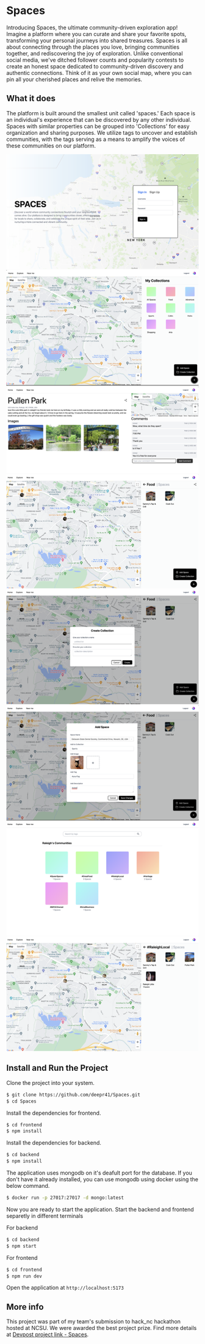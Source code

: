# Spaces
Introducing Spaces, the ultimate community-driven exploration app! Imagine a platform where you can curate and share your favorite spots, transforming your personal journeys into shared treasures. Spaces is all about connecting through the places you love, bringing communities together, and rediscovering the joy of exploration. Unlike conventional social media, we've ditched follower counts and popularity contests to create an honest space dedicated to community-driven discovery and authentic connections. Think of it as your own social map, where you can pin all your cherished places and relive the memories.

## What it does
The platform is built around the smallest unit called 'spaces.' Each space is an individual's experience that can be discovered by any other individual. Spaces with similar properties can be grouped into 'Collections' for easy organization and sharing purposes. We utilize tags to uncover and establish communities, with the tags serving as a means to amplify the voices of these communities on our platform.

![Showcase image 1](/spaces-1.png)
![Showcase image 2](/spaces-2.png)
![Showcase image 3](/spaces-3.png)
![Showcase image 4](/spaces-4.png)
![Showcase image 5](/spaces-5.png)
![Showcase image 6](/spaces-6.png)
![Showcase image 7](/spaces-7.png)
![Showcase image 8](/spaces-8.png)

## Install and Run the Project
Clone the project into your system.
```sh
$ git clone https://github.com/deepr41/Spaces.git
$ cd Spaces
```

Install the dependencies for frontend.
```sh
$ cd frontend
$ npm install
```

Install the dependencies for backend.
```sh
$ cd backend
$ npm install
```
The application uses mongodb on it's deafult port for the database. If you don't have it already installed, you can use mongodb using docker using the below command.
```sh
$ docker run -p 27017:27017 -d mongo:latest
```
Now you are ready to start the application.
Start the backend and frontend separetly in different terminals

For backend
```sh
$ cd backend
$ npm start
```

For frontend
```sh
$ cd frontend
$ npm run dev
```

Open the application at `http://localhost:5173`

## More info
This project was part of my team's submission to hack_nc hackathon hosted at NCSU. We were awarded the best project prize. Find more details at [Devpost project link - Spaces](https://devpost.com/software/spaces-405m26).
